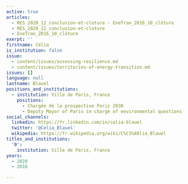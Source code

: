 ```yaml
---
active: true
articles:
  - RES_2020_12_conclusion-et-cloture - EneTran_2016_10_clôture
  - RES_2020_12_conclusion-et-cloture
  - EneTran_2016_10_clôture
exerpt: ''
firstname: Célia
is_institution: false
issue:
  - content/issues/assessing-resilience.md
  - content/issues/territories-of-energy-transition.md
issues: []
language: null
lastname: Blauel
positions_and_institutions:
  - institution: Ville de Paris, France
    positions:
      - Chargée de la prospective Paris 2030
      - Deputy Mayor of Paris in charge of environmental questions
social_channels:
  linkedin: https://fr.linkedin.com/in/celia-blauel
  twitter: '@Celia_Blauel'
  wikipedia: https://fr.wikipedia.org/wiki/C%C3%A9lia_Blauel
titles_and_institutions:
  '0':
    institution: Ville de Paris, France
years:
  - 2020
  - 2016

---
```

